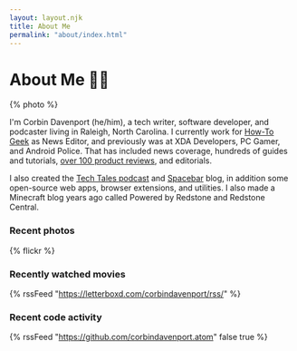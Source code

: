 ```yaml
---
layout: layout.njk
title: About Me
permalink: "about/index.html"
---
```


# About Me 🧑‍💻

{% photo %}

I'm Corbin Davenport (he/him), a tech writer, software developer, and podcaster living in Raleigh, North Carolina. I currently work for [How-To Geek](https://www.howtogeek.com/author/corbindavenport/) as News Editor, and previously was at XDA Developers, PC Gamer, and Android Police. That has included news coverage, hundreds of guides and tutorials, [over 100 product reviews](/reviews), and editorials.


I also created the [Tech Tales podcast](https://techtalesshow.com) and [Spacebar](https://www.spacebar.news/#/portal/signup) blog, in addition some open-source web apps, browser extensions, and utilities. I also made a Minecraft blog years ago called Powered by Redstone and Redstone Central.

### Recent photos

{% flickr %}

### Recently watched movies

{% rssFeed "https://letterboxd.com/corbindavenport/rss/" %}

### Recent code activity

{% rssFeed "https://github.com/corbindavenport.atom" false true %}